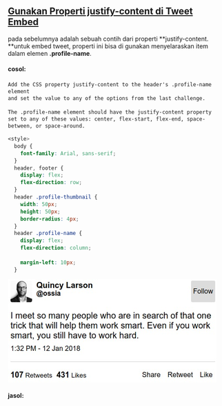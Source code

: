 ## [Gunakan Properti justify-content di Tweet Embed](https://learn.freecodecamp.org/responsive-web-design/css-flexbox/use-the-justify-content-property-in-the-tweet-embed)

pada sebelumnya adalah sebuah contih dari properti **justify-content. **untuk embed tweet, properti ini bisa di gunakan menyelaraskan item dalam elemen **.profile-name**.



#### cosol:

```
Add the CSS property justify-content to the header's .profile-name element 
and set the value to any of the options from the last challenge.

The .profile-name element should have the justify-content property 
set to any of these values: center, flex-start, flex-end, space-between, or space-around.
```

```css
<style>
  body {
    font-family: Arial, sans-serif;
  }
  header, footer {
    display: flex;
    flex-direction: row;
  }
  header .profile-thumbnail {
    width: 50px;
    height: 50px;
    border-radius: 4px;
  }
  header .profile-name {
    display: flex;
    flex-direction: column;
    
    margin-left: 10px;
  }
```

![](/assets/megane.jpg)



#### jasol:

```

```



